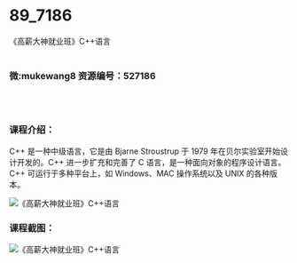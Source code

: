 # 89_7186
《高薪大神就业班》C++语言
<br/></br>
<h3>微:mukewang8 资源编号：527186</h3>
<br/></br>
<h3>课程介绍：</h3>
<p><a title="查看与 C 相关的文章" target="_blank">C</a>++ 是一种中级语言，它是由 Bjarne Stroustrup 于 1979 年在贝尔实验室开始设计开发的。C++ 进一步扩充和完善了 C 语言，是一种面向对象的程序设计语言。C++ 可运行于多种平台上，如 Windows、MAC 操作系统以及 UNIX 的各种版本。</p>
<p><img src="https://www.ko996.com/wp-content/uploads/img/2019/09/2-68-300x154.png" alt="《高薪大神就业班》C++语言"></p>
<h3>课程截图：</h3>
<p><img src="https://www.ko996.com/wp-content/uploads/img/2019/09/1-53.png" alt="《高薪大神就业班》C++语言"></p>
